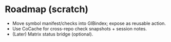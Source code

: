<!-- status: stub; target: 150+ words -->
<!-- status: stub; target: 150+ words -->
<!-- status: stub; target: 150+ words -->
<!-- status: stub; target: 150+ words -->
<!-- status: stub; target: 150+ words -->
<!-- status: stub; target: 150+ words -->
<!-- status: stub; target: 150+ words -->
# Roadmap (scratch)

- Move symbol manifest/checks into GIBindex; expose as reusable action.
- Use CoCache for cross-repo check snapshots + session notes.
- (Later) Matrix status bridge (optional).








